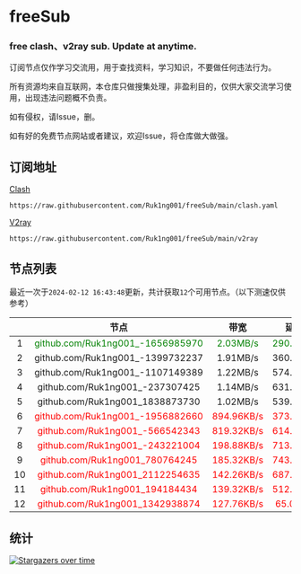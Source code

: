 # freeSub
### free clash、v2ray sub. Update at anytime.

订阅节点仅作学习交流用，用于查找资料，学习知识，不要做任何违法行为。

所有资源均来自互联网，本仓库只做搜集处理，非盈利目的，仅供大家交流学习使用，出现违法问题概不负责。

如有侵权，请Issue，删。

如有好的免费节点网站或者建议，欢迎Issue，将仓库做大做强。

## 订阅地址
[Clash](https://raw.githubusercontent.com/Ruk1ng001/freeSub/main/clash.yaml)
```
https://raw.githubusercontent.com/Ruk1ng001/freeSub/main/clash.yaml
```
[V2ray](https://raw.githubusercontent.com/Ruk1ng001/freeSub/main/v2ray)
```
https://raw.githubusercontent.com/Ruk1ng001/freeSub/main/v2ray
```

## 节点列表

最近一次于`2024-02-12 16:43:48`更新，共计获取`12`个可用节点。（以下测速仅供参考）

|  | 节点 | 带宽 | 延迟 |
|:-:|:--:|:--:|:--:|
 | 1 | <font color=green>github.com/Ruk1ng001_-1656985970</font> | <font color=green>2.03MB/s</font> | <font color=green>290.00ms</font> |
 | 2 | github.com/Ruk1ng001_-1399732237 | 1.91MB/s | 360.00ms |
 | 3 | github.com/Ruk1ng001_-1107149389 | 1.22MB/s | 574.00ms |
 | 4 | github.com/Ruk1ng001_-237307425 | 1.14MB/s | 631.00ms |
 | 5 | github.com/Ruk1ng001_1838873730 | 1.02MB/s | 539.00ms |
 | 6 | <font color=red>github.com/Ruk1ng001_-1956882660</font> | <font color=red>894.96KB/s</font> | <font color=red>373.00ms</font> |
 | 7 | <font color=red>github.com/Ruk1ng001_-566542343</font> | <font color=red>819.32KB/s</font> | <font color=red>614.00ms</font> |
 | 8 | <font color=red>github.com/Ruk1ng001_-243221004</font> | <font color=red>198.88KB/s</font> | <font color=red>713.00ms</font> |
 | 9 | <font color=red>github.com/Ruk1ng001_780764245</font> | <font color=red>185.32KB/s</font> | <font color=red>743.00ms</font> |
 | 10 | <font color=red>github.com/Ruk1ng001_2112254635</font> | <font color=red>142.26KB/s</font> | <font color=red>687.00ms</font> |
 | 11 | <font color=red>github.com/Ruk1ng001_194184434</font> | <font color=red>139.32KB/s</font> | <font color=red>512.00ms</font> |
 | 12 | <font color=red>github.com/Ruk1ng001_1342938874</font> | <font color=red>127.76KB/s</font> | <font color=red>65.00ms</font> |


## 统计

[![Stargazers over time](https://starchart.cc/Ruk1ng001/freeSub.svg)](https://starchart.cc/Ruk1ng001/freeSub)
